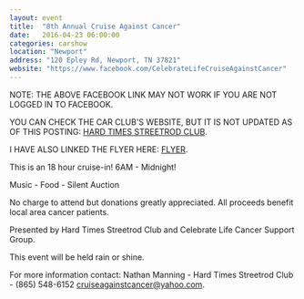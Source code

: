```yaml
---
layout: event
title:  "8th Annual Cruise Against Cancer"
date:   2016-04-23 06:00:00
categories: carshow
location: "Newport"
address: "120 Epley Rd, Newport, TN 37821"
website: "https://www.facebook.com/CelebrateLifeCruiseAgainstCancer"
---
```


NOTE: THE ABOVE FACEBOOK LINK MAY NOT WORK IF YOU ARE NOT LOGGED IN TO FACEBOOK.

YOU CAN CHECK THE CAR CLUB'S WEBSITE, BUT IT IS NOT UPDATED AS OF THIS POSTING: [HARD TIMES STREETROD CLUB](http://www.hardtimesstreetrodclub.com/).

I HAVE ALSO LINKED THE FLYER HERE: [FLYER](/flyers/cruise-against-cancer.jpg).

This is an 18 hour cruise-in! 6AM - Midnight!

Music - Food - Silent Auction

No charge to attend but donations greatly appreciated. All proceeds benefit local area cancer patients.

Presented by Hard Times Streetrod Club and Celebrate Life Cancer Support Group.

This event will be held rain or shine.

For more information contact: Nathan Manning - Hard Times Streetrod Club - (865) 548-6152 [cruiseagainstcancer@yahoo.com](mailto:cruiseagainstcancer@yahoo.com).
